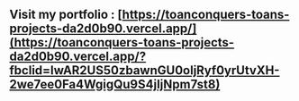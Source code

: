 ## Visit my portfolio : [https://toanconquers-toans-projects-da2d0b90.vercel.app/](https://toanconquers-toans-projects-da2d0b90.vercel.app/?fbclid=IwAR2US50zbawnGU0oljRyf0yrUtvXH-2we7ee0Fa4WgigQu9S4jIjNpm7st8)
